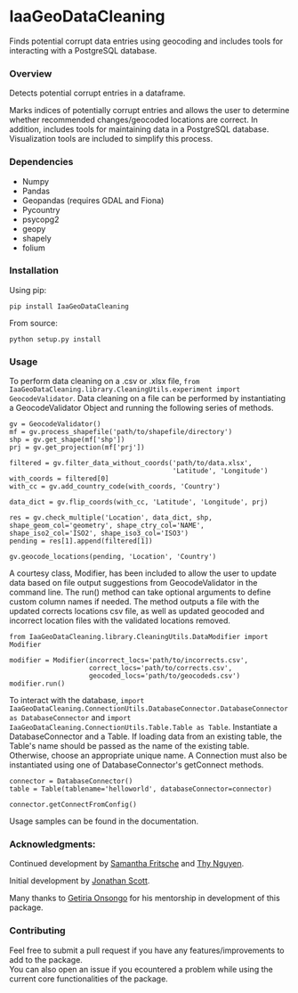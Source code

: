 # IaaGeoDataCleaning
Finds potential corrupt data entries using geocoding and includes tools for interacting with a PostgreSQL
database.

### Overview
Detects potential corrupt entries in a dataframe.

Marks indices of potentially corrupt entries and allows the user to determine whether recommended changes/geocoded locations are correct.
 In addition, includes tools for maintaining data in a PostgreSQL database. Visualization tools are included to simplify this process.

### Dependencies

* Numpy
* Pandas
* Geopandas (requires GDAL and Fiona)
* Pycountry
* psycopg2
* geopy
* shapely
* folium

### Installation

Using pip:
```
pip install IaaGeoDataCleaning
```

From source:
```
python setup.py install
```
### Usage
To perform data cleaning on a .csv or .xlsx file, ```from IaaGeoDataCleaning.library.CleaningUtils.experiment import GeocodeValidator```.
Data cleaning on a file can be performed by instantiating a GeocodeValidator Object and running the following series of methods. 

```
gv = GeocodeValidator()
mf = gv.process_shapefile('path/to/shapefile/directory')
shp = gv.get_shape(mf['shp'])
prj = gv.get_projection(mf['prj'])

filtered = gv.filter_data_without_coords('path/to/data.xlsx',
                                         'Latitude', 'Longitude')
with_coords = filtered[0]
with_cc = gv.add_country_code(with_coords, 'Country')

data_dict = gv.flip_coords(with_cc, 'Latitude', 'Longitude', prj)

res = gv.check_multiple('Location', data_dict, shp, shape_geom_col='geometry', shape_ctry_col='NAME', shape_iso2_col='ISO2', shape_iso3_col='ISO3')
pending = res[1].append(filtered[1])

gv.geocode_locations(pending, 'Location', 'Country')
```

A courtesy class, Modifier, has been included to allow the user to update data based on file output suggestions from GeocodeValidator in the command line.
The run() method can take optional arguments to define custom column names if needed. The method outputs a file with
the updated corrects locations csv file, as well as updated geocoded and incorrect location files with the validated
locations removed. 

```
from IaaGeoDataCleaning.library.CleaningUtils.DataModifier import Modifier

modifier = Modifier(incorrect_locs='path/to/incorrects.csv', 
                    correct_locs='path/to/corrects.csv',
                    geocoded_locs='path/to/geocodeds.csv')
modifier.run()
```


To interact with the database, ```import IaaGeoDataCleaning.ConnectionUtils.DatabaseConnector.DatabaseConnector as DatabaseConnector``` and ```import IaaGeoDataCleaning.ConnectionUtils.Table.Table as Table```. Instantiate a DatabaseConnector and a Table. If loading data from an existing table, the Table's
name should be passed as the name of the existing table. Otherwise, choose an appropriate unique name. A Connection must also be instantiated using one of 
DatabaseConnector's getConnect methods.

```
connector = DatabaseConnector()
table = Table(tablename='helloworld', databaseConnector=connector)

connector.getConnectFromConfig()
```

Usage samples can be found in the documentation.

### Acknowledgments:

Continued development by [Samantha Fritsche](https://github.com/Sammy-F) and [Thy Nguyen](https://github.com/thytng).

Initial development by  [Jonathan Scott](https://github.com/lionely/).

Many thanks to [Getiria Onsongo](https://github.com/getiria-onsongo/) for his mentorship in development of this package.

### Contributing

Feel free to submit a pull request if you have any features/improvements to add to the package. \
You can also open an issue if you ecountered a problem while using the current core functionalities of the package.

